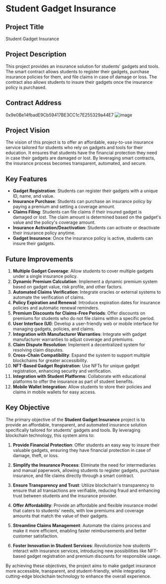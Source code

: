 # Student Gadget Insurance

## Project Title
Student Gadget Insurance

## Project Description
This project provides an insurance solution for students' gadgets and tools. The smart contract allows students to register their gadgets, purchase insurance policies for them, and file claims in case of damage or loss. The contract also allows students to insure their gadgets once the insurance policy is purchased.

## Contract Address
0x9e0Be14fbadE9Cb59417BE3CC1c7E255329a44E7
![image](https://github.com/user-attachments/assets/714adad8-54b7-44ec-98bc-c233954bc551)


## Project Vision
The vision of this project is to offer an affordable, easy-to-use insurance service tailored for students who rely on gadgets and tools for their education. It ensures that students have the financial protection they need in case their gadgets are damaged or lost. By leveraging smart contracts, the insurance process becomes transparent, automated, and secure.

## Key Features
- **Gadget Registration**: Students can register their gadgets with a unique ID, name, and value.
- **Insurance Purchase**: Students can purchase an insurance policy by paying a premium and setting a coverage amount.
- **Claims Filing**: Students can file claims if their insured gadget is damaged or lost. The claim amount is determined based on the gadget's value and the policy's coverage amount.
- **Insurance Activation/Deactivation**: Students can activate or deactivate their insurance policy anytime.
- **Gadget Insurance**: Once the insurance policy is active, students can insure their gadgets.

## Future Improvements

1. **Multiple Gadget Coverage**: Allow students to cover multiple gadgets under a single insurance policy.
2. **Dynamic Premium Calculation**: Implement a dynamic premium system based on gadget value, risk profile, and other factors.
3. **Automated Claims Verification**: Integrate oracles or external systems to automate the verification of claims.
4. **Policy Expiration and Renewal**: Introduce expiration dates for insurance policies and automatic renewal reminders.
5. **Premium Discounts for Claims-Free Periods**: Offer discounts on premiums for students who do not file claims within a specific period.
6. **User Interface (UI)**: Develop a user-friendly web or mobile interface for managing gadgets, policies, and claims.
7. **Integration with Manufacturer Warranties**: Integrate with gadget manufacturer warranties to adjust coverage and premiums.
8. **Claim Dispute Resolution**: Implement a decentralized system for resolving claim disputes.
9. **Cross-Chain Compatibility**: Expand the system to support multiple blockchains for greater accessibility.
10. **NFT-Based Gadget Registration**: Use NFTs for unique gadget registration, enhancing security and verification.
11. **Integration with Student Platforms**: Collaborate with educational platforms to offer the insurance as part of student benefits.
12. **Mobile Wallet Integration**: Allow students to store their policies and claims in mobile wallets for easy access.

## Key Objective

The primary objective of the **Student Gadget Insurance** project is to provide an affordable, transparent, and automated insurance solution specifically tailored for students' gadgets and tools. By leveraging blockchain technology, this system aims to:
  
1. **Provide Financial Protection**: Offer students an easy way to insure their valuable gadgets, ensuring they have financial protection in case of damage, theft, or loss.
  
2. **Simplify the Insurance Process**: Eliminate the need for intermediaries and manual paperwork, allowing students to register gadgets, purchase insurance, and file claims directly through a smart contract.

3. **Ensure Transparency and Trust**: Utilize blockchain's transparency to ensure that all transactions are verifiable, reducing fraud and enhancing trust between students and the insurance provider.

4. **Offer Affordability**: Provide an affordable and flexible insurance model that caters to students' needs, with low premiums and coverage amounts that match the value of their gadgets.

5. **Streamline Claims Management**: Automate the claims process and make it more efficient, enabling faster reimbursements and better customer satisfaction.

6. **Foster Innovation in Student Services**: Revolutionize how students interact with insurance services, introducing new possibilities like NFT-based gadget registration and premium discounts for responsible usage.

By achieving these objectives, the project aims to make gadget insurance more accessible, transparent, and student-friendly, while integrating cutting-edge blockchain technology to enhance the overall experience.


